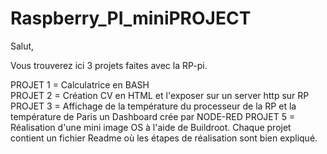 # Raspberry_PI_miniPROJECT

Salut, 

Vous trouverez ici 3 projets faites avec la RP-pi.

PROJET 1 = Calculatrice en BASH  
PROJET 2 = Création CV en HTML et l'exposer sur un server http sur RP  
PROJET 3 = Affichage de la température du processeur de la RP et la température de Paris un Dashboard crée par NODE-RED 
PROJET 5 = Réalisation d'une mini image OS à l'aide de Buildroot.
Chaque projet contient un fichier Readme où les étapes de réalisation sont bien expliqué.
